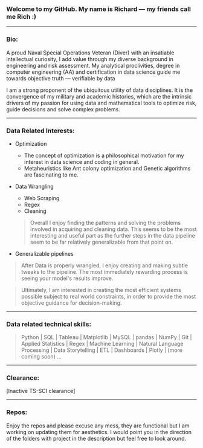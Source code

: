 ### Welcome to my GitHub. My name is Richard &mdash; my friends call me Rich :)
---
### Bio:

A proud Naval Special Operations Veteran (Diver) with an insatiable intellectual curiosity, I add value through my diverse background in engineering and risk assessment. My analytical proclivities, degree in computer engineering (AA) and certification in data science guide me towards objective truth &mdash; verifiable by data
 
I am a strong proponent of the ubiquitous utility of data disciplines. It is the convergence of my military and academic histories, which are the intrinsic drivers of my passion for using data and mathematical tools to optimize risk, guide decisions and solve complex problems.

---

### Data Related Interests:
- Optimization
  - The concept of optimization is a philosophical motivation for my interest in data science and coding in general.
  - Metaheuristics like Ant colony optimization and Genetic algorithms are fascinating to me.
- Data Wrangling
  - Web Scraping
  - Regex
  - Cleaning
  > Overall I enjoy finding the patterns and solving the problems involved in acquiring and cleaning data. This seems to be the most interesting and useful part as the further steps in the data pipeline seem to be far relatively generalizable from that point on.
 
- Generalizable pipelines
 > After Data is properly wrangled, I enjoy creating and making subtle tweaks to the pipeline. The most immediately rewarding process is seeing your model's results improve.

>Ultimately, I am interested in creating the most efficient systems possible subject to real world constraints, in order to provide the most objective guidance for decision-making.

---

### Data related technical skills:

>
>   Python | SQL | Tableau | Matplotlib | MySQL | pandas | NumPy | Git | Applied Statistics | Regex |
>   Machine Learning | Natural Language Processing | Data Storytelling | ETL | Dashboards | Plotly | (more coming soon) ...

---

### Clearance:

[Inactive TS-SCI clearance] 


--- 
### Repos:
Enjoy the repos and please excuse any mess, they are functional but I am working on updating them for aesthetics. 
I would point you in the direction of the folders with project in the description but feel free to look around.



<!---
mackenr/mackenr is a ✨ special ✨ repository because its `README.md` (this file) appears on your GitHub profile.
You can click the Preview link to take a look at your changes.
--->
